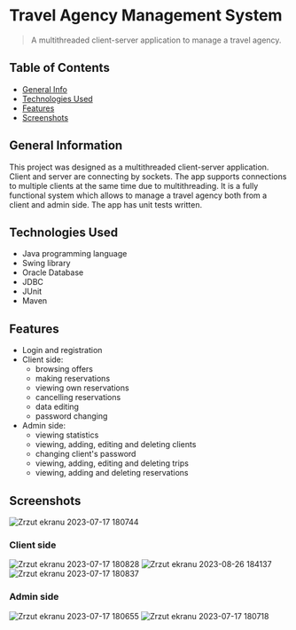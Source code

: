 # Travel Agency Management System
> A multithreaded client-server application to manage a travel agency.

## Table of Contents
* [General Info](#general-information)
* [Technologies Used](#technologies-used)
* [Features](#features)
* [Screenshots](#screenshots)


## General Information
This project was designed as a multithreaded client-server application. 
Client and server are connecting by sockets. 
The app supports connections to multiple clients at the same time 
     due to multithreading. 
     It is a fully functional system which allows to manage a travel agency both from a client and admin side.
     The app has unit tests written.


## Technologies Used
- Java programming language
- Swing library
- Oracle Database
- JDBC
- JUnit
- Maven


## Features
* Login and registration
* Client side:
    - browsing offers
    - making reservations
    - viewing own reservations
    - cancelling reservations
    - data editing
    - password changing
* Admin side:
    - viewing statistics
    - viewing, adding, editing and deleting clients
    - changing client's password
    - viewing, adding, editing and deleting trips
    - viewing, adding and deleting reservations



## Screenshots
  
 ![Zrzut ekranu 2023-07-17 180744](https://github.com/codeCrafter8/TravelAgencyManagementSystem2/assets/126499182/23d892e6-f70d-4a73-be70-fd76a509664b)

### Client side

![Zrzut ekranu 2023-07-17 180828](https://github.com/codeCrafter8/TravelAgencyManagementSystem2/assets/126499182/4fbe0fed-6532-4204-8d11-6fdc1bbb7d75)
![Zrzut ekranu 2023-08-26 184137](https://github.com/codeCrafter8/Arkanoid/assets/126499182/6f9155c9-cae9-4638-b9e5-5911a7f5f7bf)
![Zrzut ekranu 2023-07-17 180837](https://github.com/codeCrafter8/TravelAgencyManagementSystem2/assets/126499182/79d70db2-9e85-48c6-aea5-4dd4705c089b)

### Admin side

![Zrzut ekranu 2023-07-17 180655](https://github.com/codeCrafter8/Arkanoid/assets/126499182/05d88244-17e5-48c1-a887-b63e7523a13f)
![Zrzut ekranu 2023-07-17 180718](https://github.com/codeCrafter8/Arkanoid/assets/126499182/c61e415b-d20f-4fac-8ed7-aebe5f887954)
  
